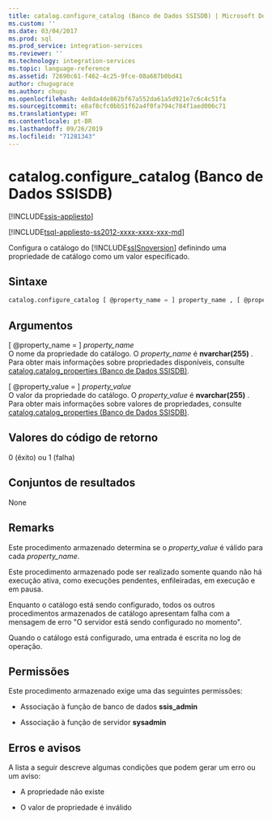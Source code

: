 ```yaml
---
title: catalog.configure_catalog (Banco de Dados SSISDB) | Microsoft Docs
ms.custom: ''
ms.date: 03/04/2017
ms.prod: sql
ms.prod_service: integration-services
ms.reviewer: ''
ms.technology: integration-services
ms.topic: language-reference
ms.assetid: 72690c61-f462-4c25-9fce-08a687b0bd41
author: chugugrace
ms.author: chugu
ms.openlocfilehash: 4e8da4de862bf67a552da61a5d921e7c6c4c51fa
ms.sourcegitcommit: e8af8cfc0bb51f62a4f0fa794c784f1aed006c71
ms.translationtype: HT
ms.contentlocale: pt-BR
ms.lasthandoff: 09/26/2019
ms.locfileid: "71281343"
---
```

# <a name="catalogconfigure_catalog-ssisdb-database"></a>catalog.configure_catalog (Banco de Dados SSISDB)

[!INCLUDE[ssis-appliesto](../../includes/ssis-appliesto-ssvrpluslinux-asdb-asdw-xxx.md)]


[!INCLUDE[tsql-appliesto-ss2012-xxxx-xxxx-xxx-md](../../includes/tsql-appliesto-ss2012-xxxx-xxxx-xxx-md.md)]

  Configura o catálogo do [!INCLUDE[ssISnoversion](../../includes/ssisnoversion-md.md)] definindo uma propriedade de catálogo como um valor especificado.  
  
## <a name="syntax"></a>Sintaxe  
  
```sql
catalog.configure_catalog [ @property_name = ] property_name , [ @property_value = ] property_value  
```  
  
## <a name="arguments"></a>Argumentos  
 [ @property_name = ] *property_name*  
 O nome da propriedade do catálogo. O *property_name* é **nvarchar(255)** . Para obter mais informações sobre propriedades disponíveis, consulte [catalog.catalog_properties &#40;Banco de Dados SSISDB&#41;](../../integration-services/system-views/catalog-catalog-properties-ssisdb-database.md).  
  
 [ @property_value = ] *property_value*  
 O valor da propriedade do catálogo. O *property_value* é **nvarchar(255)** . Para obter mais informações sobre valores de propriedades, consulte [catalog.catalog_properties &#40;Banco de Dados SSISDB&#41;](../../integration-services/system-views/catalog-catalog-properties-ssisdb-database.md).  
  
## <a name="return-code-values"></a>Valores do código de retorno  
 0 (êxito) ou 1 (falha)  
  
## <a name="result-sets"></a>Conjuntos de resultados  
 None  
  
## <a name="remarks"></a>Remarks  
 Este procedimento armazenado determina se o *property_value* é válido para cada *property_name*.  
  
 Este procedimento armazenado pode ser realizado somente quando não há execução ativa, como execuções pendentes, enfileiradas, em execução e em pausa.  
  
 Enquanto o catálogo está sendo configurado, todos os outros procedimentos armazenados de catálogo apresentam falha com a mensagem de erro "O servidor está sendo configurado no momento".
  
 Quando o catálogo está configurado, uma entrada é escrita no log de operação.  
  
## <a name="permissions"></a>Permissões  
 Este procedimento armazenado exige uma das seguintes permissões:  
  
-   Associação à função de banco de dados **ssis_admin**  
  
-   Associação à função de servidor **sysadmin**  
  
## <a name="errors-and-warnings"></a>Erros e avisos  
 A lista a seguir descreve algumas condições que podem gerar um erro ou um aviso:  
  
-   A propriedade não existe  
  
-   O valor de propriedade é inválido  
  
  
